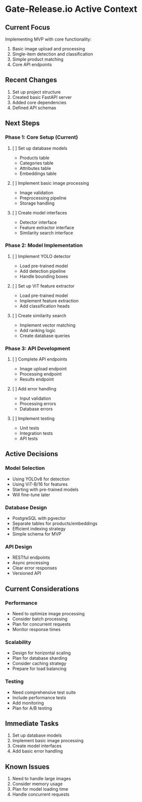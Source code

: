 # Gate-Release.io Active Context

## Current Focus
Implementing MVP with core functionality:
1. Basic image upload and processing
2. Single-item detection and classification
3. Simple product matching
4. Core API endpoints

## Recent Changes
1. Set up project structure
2. Created basic FastAPI server
3. Added core dependencies
4. Defined API schemas

## Next Steps

### Phase 1: Core Setup (Current)
1. [ ] Set up database models
   - Products table
   - Categories table
   - Attributes table
   - Embeddings table

2. [ ] Implement basic image processing
   - Image validation
   - Preprocessing pipeline
   - Storage handling

3. [ ] Create model interfaces
   - Detector interface
   - Feature extractor interface
   - Similarity search interface

### Phase 2: Model Implementation
1. [ ] Implement YOLO detector
   - Load pre-trained model
   - Add detection pipeline
   - Handle bounding boxes

2. [ ] Set up ViT feature extractor
   - Load pre-trained model
   - Implement feature extraction
   - Add classification heads

3. [ ] Create similarity search
   - Implement vector matching
   - Add ranking logic
   - Create database queries

### Phase 3: API Development
1. [ ] Complete API endpoints
   - Image upload endpoint
   - Processing endpoint
   - Results endpoint

2. [ ] Add error handling
   - Input validation
   - Processing errors
   - Database errors

3. [ ] Implement testing
   - Unit tests
   - Integration tests
   - API tests

## Active Decisions

### Model Selection
- Using YOLOv8 for detection
- Using ViT-B/16 for features
- Starting with pre-trained models
- Will fine-tune later

### Database Design
- PostgreSQL with pgvector
- Separate tables for products/embeddings
- Efficient indexing strategy
- Simple schema for MVP

### API Design
- RESTful endpoints
- Async processing
- Clear error responses
- Versioned API

## Current Considerations

### Performance
- Need to optimize image processing
- Consider batch processing
- Plan for concurrent requests
- Monitor response times

### Scalability
- Design for horizontal scaling
- Plan for database sharding
- Consider caching strategy
- Prepare for load balancing

### Testing
- Need comprehensive test suite
- Include performance tests
- Add monitoring
- Plan for A/B testing

## Immediate Tasks
1. Set up database models
2. Implement basic image processing
3. Create model interfaces
4. Add basic error handling

## Known Issues
1. Need to handle large images
2. Consider memory usage
3. Plan for model loading time
4. Handle concurrent requests 